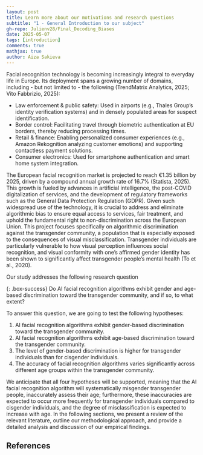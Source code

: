 ```yaml
---
layout: post
title: Learn more about our motivations and research questions 
subtitle: "1 - General Introduction to our subject"
gh-repo: Julienv28/Final_Decoding_Biases
date: 2025-05-07
tags: [introduction]
comments: true
mathjax: true
author: Aiza Sakieva
---
```


Facial recognition technology is becoming increasingly integral to everyday life in Europe. Its deployment spans a growing number of domains, including - but not limited to - the following (TrendMatrix Analytics, 2025; Vito Fabbrizio, 2025):
- Law enforcement & public safety: Used in airports (e.g., Thales Group’s identity verification systems) and in densely populated areas for suspect identification.
- Border control: Facilitating travel through biometric authentication at EU borders, thereby reducing processing times.
- Retail & finance: Enabling personalized consumer experiences (e.g., Amazon Rekognition analyzing customer emotions) and supporting contactless payment solutions.
- Consumer electronics: Used for smartphone authentication and smart home system integration.

The European facial recognition market is projected to reach €1.35 billion by 2025, driven by a compound annual growth rate of 16.7% (Statista, 2025). This growth is fueled by advances in artificial intelligence, the post-COVID digitalization of services, and the development of regulatory frameworks such as the General Data Protection Regulation (GDPR).
Given such widespread use of the technology, it is crucial to address and eliminate algorithmic bias to ensure equal access to services, fair treatment, and uphold the fundamental right to non-discrimination across the European Union.
This project focuses specifically on algorithmic discrimination against the transgender community, a population that is especially exposed to the consequences of visual misclassification. Transgender individuals are particularly vulnerable to how visual perception influences social recognition, and visual conformity with one’s affirmed gender identity has been shown to significantly affect transgender people’s mental health (To et al., 2020).

Our study addresses the following research question

{: .box-success}
Do AI facial recognition algorithms exhibit gender and age-based discrimination toward the transgender community, and if so, to what extent?

To answer this question, we are going to test the following hypotheses:
1) AI facial recognition algorithms exhibit gender-based discrimination toward the transgender community.
2) AI facial recognition algorithms exhibit age-based discrimination toward the transgender community.
3) The level of gender-based discrimination is higher for transgender individuals than for cisgender individuals.
4) The accuracy of facial recognition algorithms varies significantly across different age groups within the transgender community.

We anticipate that all four hypotheses will be supported, meaning that the AI facial recognition algorithm will systematically misgender transgender people, inaccurately assess their age; furthermore, these inaccuracies are expected to occur more frequently for transgender individuals compared to cisgender individuals, and the degree of misclassification is expected to increase with age.
  In the following sections, we present a review of the relevant literature, outline our methodological approach, and provide a detailed analysis and discussion of our empirical findings.

## References

<!-- {: .box-success}
This is a demo post to show you how to write blog posts with markdown.  I strongly encourage you to [take 5 minutes to learn how to write in markdown](https://markdowntutorial.com/) - it'll teach you how to transform regular text into bold/italics/tables/etc.<br/>I also encourage you to look at the [code that created this post](https://raw.githubusercontent.com/daattali/beautiful-jekyll/master/_posts/2020-02-28-sample-markdown.md) to learn some more advanced tips about using markdown in Beautiful Jekyll.

**Here is some bold text**

## Here is a secondary heading

[This is a link to a different site](https://deanattali.com/) and [this is a link to a section inside this page](#local-urls).

Here's a table:



You can use [MathJax](https://www.mathjax.org/) to write LaTeX expressions. For example:
When \\(a \ne 0\\), there are two solutions to \\(ax^2 + bx + c = 0\\) and they are $$x = {-b \pm \sqrt{b^2-4ac} \over 2a}.$$

How about a yummy crepe?

![Crepe](https://beautifuljekyll.com/assets/img/crepe.jpg)

It can also be centered!

![Crepe](https://beautifuljekyll.com/assets/img/crepe.jpg){: .mx-auto.d-block :}

Here's a code chunk:

~~~
var foo = function(x) {
  return(x + 5);
}
foo(3)
~~~

And here is the same code with syntax highlighting:

```javascript
var foo = function(x) {
  return(x + 5);
}
foo(3)
```

And here is the same code yet again but with line numbers:

{% highlight javascript linenos %}
var foo = function(x) {
  return(x + 5);
}
foo(3)
{% endhighlight %}

## Boxes
You can add notification, warning and error boxes like this:

### Notification

{: .box-note}
**Note:** This is a notification box.

### Warning

{: .box-warning}
**Warning:** This is a warning box.

### Error

{: .box-error}
**Error:** This is an error box.

## Local URLs in project sites {#local-urls}

When hosting a *project site* on GitHub Pages (for example, `https://USERNAME.github.io/MyProject`), URLs that begin with `/` and refer to local files may not work correctly due to how the root URL (`/`) is interpreted by GitHub Pages. You can read more about it [in the FAQ](https://beautifuljekyll.com/faq/#links-in-project-page). To demonstrate the issue, the following local image will be broken **if your site is a project site:**

![Crepe](/assets/img/crepe.jpg)

If the above image is broken, then you'll need to follow the instructions [in the FAQ](https://beautifuljekyll.com/faq/#links-in-project-page). Here is proof that it can be fixed:

![Crepe]({{ '/assets/img/crepe.jpg' | relative_url }})

<details markdown="1">
<summary>Click here!</summary>
Here you can see an **expandable** section
</details> -->
